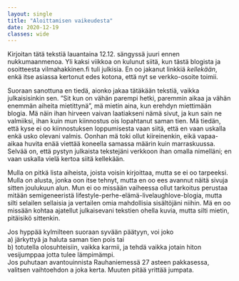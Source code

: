 ```yaml
---
layout: single
title: "Aloittamisen vaikeudesta"
date: 2020-12-19
classes: wide
---
```


Kirjoitan tätä tekstiä lauantaina 12.12. sängyssä juuri ennen nukkumaanmenoa. Yli kaksi viikkoa on kulunut siitä, kun tästä blogista ja osoitteesta vilmahakkinen.fi tuli julkisia. En oo jakanut linkkiä *kellekään*, enkä itse asiassa kertonut edes kotona, että nyt se verkko-osoite toimii.

Suoraan sanottuna en tiedä, aionko jakaa tätäkään tekstiä, vaikka julkaisisinkin sen. ”Sit kun on vähän parempi hetki, paremmin aikaa ja vähän enemmän aiheita mietittynä”, mä mietin aina, kun erehdyn miettimään blogia. Mä näin ihan hirveen vaivan laatiakseni nämä sivut, ja kun sain ne valmiiksi, ihan kuin mun kiinnostus ois lopahtanut saman tien. Mä tiedän, että kyse ei oo kiinnostuksen loppumisesta vaan siitä, että en vaan uskalla enkä usko olevani valmis. Oonhan mä toki ollut kiireinenkin, eikä vapaa-aikaa huvita enää viettää koneella samassa määrin kuin marraskuussa. Selvää on, että pystyn julkaista tekstejäni verkkoon ihan omalla nimelläni; en vaan uskalla vielä kertoa siitä kellekään.

Mulla on pitkä lista aiheista, joista voisin kirjoittaa, mutta se ei oo tarpeeksi. Mulla on alusta, jonka oon itse tehnyt, mutta en oo ees avannut näitä sivuja sitten joulukuun alun. Mun ei oo missään vaiheessa ollut tarkoitus perustaa mitään semigeneeristä lifestyle-perhe-elämä-livelaughlove-blogia, mutta silti selailen sellaisia ja vertailen omia mahdollisia sisältöjäni niihin. Mä en oo missään kohtaa ajatellut julkaisevani tekstien ohella kuvia, mutta silti mietin, pitäisikö sittenkin. 

Jos hyppää kylmilteen suoraan syvään päätyyn, voi joko  
a) järkyttyä ja haluta saman tien pois tai  
b) totutella olosuhteisiin, vaikka karmii, ja tehdä vaikka jotain hiton vesijumppaa jotta tulee lämpimämpi.  
Jos puhutaan avantouinnista Rauhaniemessä 27 asteen pakkasessa, valitsen vaihtoehdon a joka kerta. Muuten pitää yrittää jumpata.